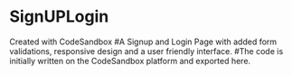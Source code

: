 # SignUPLogin
Created with CodeSandbox
#A Signup and Login Page with added form validations, responsive design and a user friendly interface.
#The code is initially written on the CodeSandbox platform and exported here.
